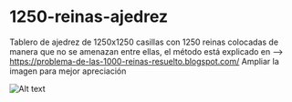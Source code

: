 # 1250-reinas-ajedrez


Tablero de ajedrez de 1250x1250 casillas con 1250 reinas colocadas de manera que no se amenazan entre ellas, el método está explicado
en --> https://problema-de-las-1000-reinas-resuelto.blogspot.com/
Ampliar la imagen para mejor apreciación







![Alt text](https://github.com/carlfei/1250-reinas-ajedrez/blob/master/tablero_1250_reinas_agua.png "")
